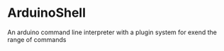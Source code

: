 # ArduinoShell

An arduino command line interpreter with a plugin system for exend the range of commands